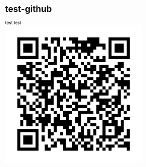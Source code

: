# test-github
test test  
![テスト](https://raw.githubusercontent.com/aNobushigeYamada/test-github/master/QRcode.png)
